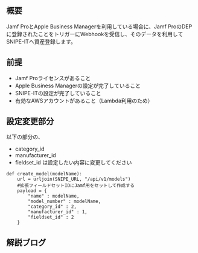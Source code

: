 
## 概要
Jamf ProとApple Business Managerを利用している場合に、Jamf ProのDEPに登録されたことをトリガーにWebhookを受信し、そのデータを利用してSNIPE-ITへ資産登録します。

## 前提
- Jamf Proライセンスがあること
- Apple Business Managerの設定が完了していること
- SNIPE-ITの設定が完了していること
- 有効なAWSアカウントがあること（Lambda利用のため）

## 設定変更部分

以下の部分の、
- category_id
- manufacturer_id
- fieldset_id
は設定したい内容に変更してください

```
def create_model(modelName):
    url = urljoin(SNIPE_URL, "/api/v1/models")
    #拡張フィールドセットIDにJamf用をセットして作成する
    payload = {
        "name" : modelName,
        "model_number" : modelName,
        "category_id" : 2,
        "manufacturer_id" : 1,
        "fieldset_id" : 2 
    }
```

## 解説ブログ
